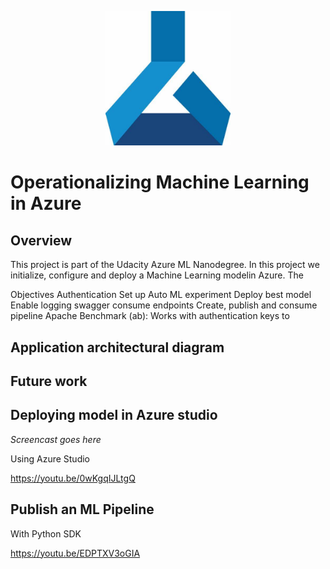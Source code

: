 <p align="center">
  <img width="200" src="https://github.com/Mufumi/Udacity-Optimizing-a-ML-Pipeline-in-Azure-Tutorial/blob/main/Azure%20Ml.jpg" alt="Azure Ml">
</p>

# Operationalizing Machine Learning in Azure

## Overview
This project is part of the Udacity Azure ML Nanodegree.
In this project we initialize, configure and deploy a Machine Learning modelin Azure. The 

Objectives
Authentication
Set up Auto ML experiment
Deploy best model
Enable logging
swagger
consume endpoints
Create, publish and consume pipeline
Apache Benchmark (ab): Works with authentication keys to 


## Application architectural diagram

## Future work

## Deploying model in Azure studio

*Screencast goes here*

Using Azure Studio

https://youtu.be/0wKgqIJLtgQ

## Publish an ML Pipeline

With Python SDK

https://youtu.be/EDPTXV3oGIA


